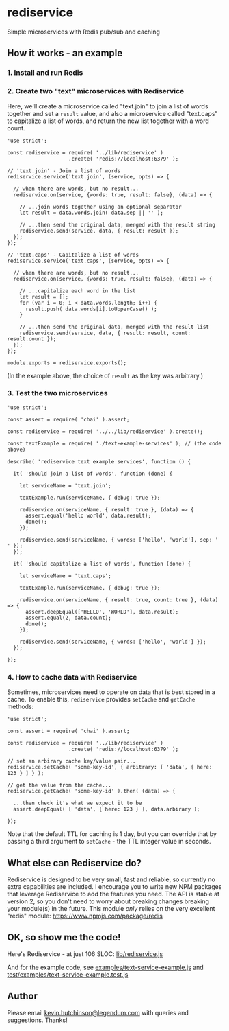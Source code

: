 # rediservice

Simple microservices with Redis pub/sub and caching

## How it works - an example

### 1. Install and run Redis


### 2. Create two "text" microservices with Rediservice

Here, we'll create a microservice called "text.join" to join a list of words together and set a `result` value, and also a microservice called "text.caps" to capitalize a list of words, and return the new list together with a word count.

```
'use strict';

const rediservice = require( '../lib/rediservice' )
                    .create( 'redis://localhost:6379' );

// 'text.join' - Join a list of words
rediservice.service('text.join', (service, opts) => {

  // when there are words, but no result...
  rediservice.on(service, {words: true, result: false}, (data) => {

    // ...join words together using an optional separator
    let result = data.words.join( data.sep || '' );

    // ...then send the original data, merged with the result string
    rediservice.send(service, data, { result: result });
  });
});

// 'text.caps' - Capitalize a list of words
rediservice.service('text.caps', (service, opts) => {

  // when there are words, but no result...
  rediservice.on(service, {words: true, result: false}, (data) => {

    // ...capitalize each word in the list
    let result = [];
    for (var i = 0; i < data.words.length; i++) {
      result.push( data.words[i].toUpperCase() );
    }

    // ...then send the original data, merged with the result list
    rediservice.send(service, data, { result: result, count: result.count });
  });
});

module.exports = rediservice.exports();
```

(In the example above, the choice of `result` as the key was arbitrary.)

### 3. Test the two microservices

```
'use strict';

const assert = require( 'chai' ).assert;

const rediservice = require( '../../lib/rediservice' ).create();

const textExample = require( './text-example-services' ); // (the code above)

describe( 'rediservice text example services', function () {

  it( 'should join a list of words', function (done) {

    let serviceName = 'text.join';

    textExample.run(serviceName, { debug: true });

    rediservice.on(serviceName, { result: true }, (data) => {
      assert.equal('hello world', data.result);
      done();
    });

    rediservice.send(serviceName, { words: ['hello', 'world'], sep: ' ' });
  });

  it( 'should capitalize a list of words', function (done) {

    let serviceName = 'text.caps';

    textExample.run(serviceName, { debug: true });

    rediservice.on(serviceName, { result: true, count: true }, (data) => {
      assert.deepEqual(['HELLO', 'WORLD'], data.result);
      assert.equal(2, data.count);
      done();
    });

    rediservice.send(serviceName, { words: ['hello', 'world'] });
  });

});
```

### 4. How to cache data with Rediservice

Sometimes, microservices need to operate on data that is best stored in a cache.
 To enable this, `rediservice` provides `setCache` and `getCache` methods:

```
'use strict';

const assert = require( 'chai' ).assert;

const rediservice = require( '../lib/rediservice' )
                    .create( 'redis://localhost:6379' );

// set an arbirary cache key/value pair...
rediservice.setCache( 'some-key-id', { arbitrary: [ 'data', { here: 123 } ] } );

// get the value from the cache...
rediservice.getCache( 'some-key-id' ).then( (data) => {

  ...then check it's what we expect it to be
  assert.deepEqual( [ 'data', { here: 123 } ], data.arbirary ); 

});
```

Note that the default TTL for caching is 1 day, but you can override that by passing a third argument to `setCache` - the TTL integer value in seconds.

## What else can Rediservice do?

Rediservice is designed to be very small, fast and reliable, so currently no extra capabilities are included. I encourage you to write new NPM packages that leverage Rediservice to add the features you need. The API is stable at version 2, so you don't need to worry about breaking changes breaking your module(s) in the future. This module *only* relies on the very excellent "redis" module: https://www.npmjs.com/package/redis

## OK, so show me the code!

Here's Rediservice - at just 106 SLOC: [lib/rediservice.js](lib/rediservice.js)

And for the example code, see [examples/text-service-example.js](examples/text-service-example.js) and [test/examples/text-service-example.test.js](test/examples/text-service-example.test.js)

## Author

Please email kevin.hutchinson@legendum.com with queries and suggestions. Thanks!
